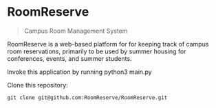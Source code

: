 RoomReserve
===========

> Campus Room Management System


RoomReserve is a web-based platform for for keeping track of campus room reservations, primarily to be used by summer housing for conferences, events, and summer students.

Invoke this application by running python3 main.py

Clone this repository:
```
git clone git@github.com:RoomReserve/RoomReserve.git
```
